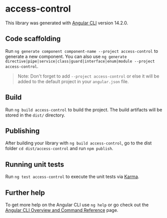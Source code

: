 # access-control

This library was generated with [Angular CLI](https://github.com/angular/angular-cli) version
14.2.0.

## Code scaffolding

Run `ng generate component component-name --project access-control` to generate a new
component. You can also use
`ng generate directive|pipe|service|class|guard|interface|enum|module --project access-control`.

> Note: Don't forget to add `--project access-control` or else it will be added to the
> default project in your `angular.json` file.

## Build

Run `ng build access-control` to build the project. The build artifacts will be stored in
the `dist/` directory.

## Publishing

After building your library with `ng build access-control`, go to the dist folder
`cd dist/access-control` and run `npm publish`.

## Running unit tests

Run `ng test access-control` to execute the unit tests via
[Karma](https://karma-runner.github.io).

## Further help

To get more help on the Angular CLI use `ng help` or go check out the
[Angular CLI Overview and Command Reference](https://angular.io/cli) page.
